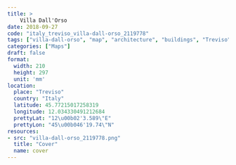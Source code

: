 ```yaml
---
title: > 
    Villa Dall'Orso
date: 2018-09-27
code: "italy_treviso_villa-dall-orso_2119778"
tags: ["villa-dall-orso", "map", "architecture", "buildings", "Treviso", "Italy"]
categories: ["Maps"]
draft: false
format:
  width: 210
  height: 297
  unit: 'mm'
location:
  place: "Treviso"
  country: "Italy"
  latitude: 45.77215017258319
  longitude: 12.034330491212684
  prettyLat: "12\u00b02'3.589\"E"
  prettyLon: "45\u00b046'19.74\"N"
resources:
- src: "villa-dall-orso_2119778.png"
  title: "Cover"
  name: cover
---
```

